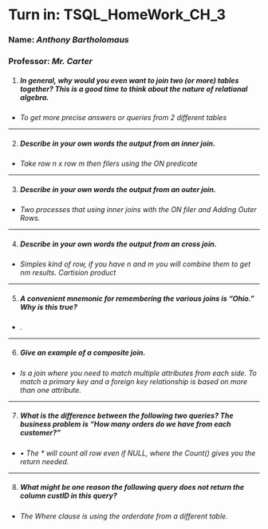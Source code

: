 # **Turn in:** **TSQL_HomeWork_CH_3**
### **Name:** *Anthony Bartholomaus*
### Professor: *Mr. Carter*

1.  ##### In general, why would you even want to join two (or more) tables together? This is a good time to think about the nature of relational algebra.
- *To get more precise answers or queries from 2 different tables*
---
2.  ##### Describe in your own words the output from an inner join.
- *Take row n x row m then filers using the ON predicate*
---
3.  ##### Describe in your own words the output from an outer join.
- *Two processes that using inner joins with the ON filer and Adding Outer Rows.*
---
4.  ##### Describe in your own words the output from an cross join.
- *Simples kind of row, if you have n and m you will combine them to get nm results. Cartision product*
---
5.  ##### A convenient mnemonic for remembering the various joins is “Ohio.” Why is this true?
- *.*
---
6.  ##### Give an example of a composite join.
- *Is a join where you need to match multiple attributes from each side. To match a primary key and a foreign key relationship is based on more than one attribute.*
---
7.  ##### What is the difference between the following two queries? The business problem is “How many orders do we have from each customer?”
- *•	The * will count all row even if NULL, where the Count(<column name>) gives you the return needed.*
---
8.  ##### What might be one reason the following query does not return the column custID in this query?
- *The Where clause is using the orderdate from a different table.*
